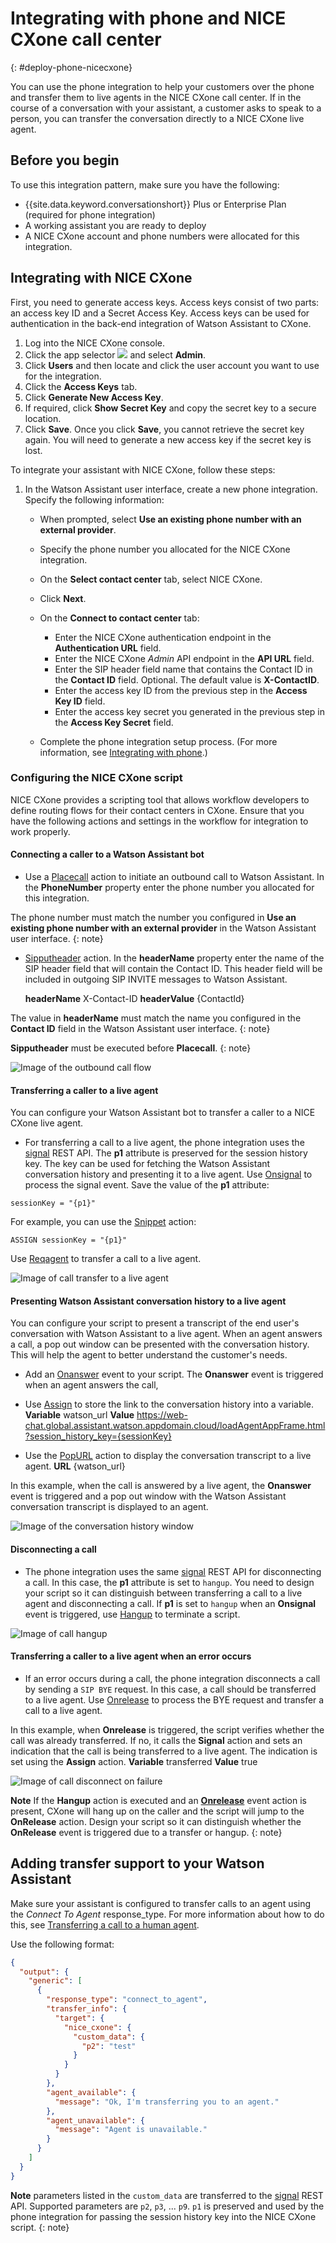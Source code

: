 

# Integrating with phone and NICE CXone call center
{: #deploy-phone-nicecxone}

You can use the phone integration to help your customers over the phone and transfer them to live agents in the NICE CXone call center. If in the course of a conversation with your assistant, a customer asks to speak to a person, you can transfer the conversation directly to a NICE CXone live agent.

## Before you begin

To use this integration pattern, make sure you have the following:

- {{site.data.keyword.conversationshort}} Plus or Enterprise Plan (required for phone integration)
- A working assistant you are ready to deploy
- A NICE CXone account and phone numbers were allocated for this integration. 

## Integrating with NICE CXone

First, you need to generate access keys. Access keys consist of two parts: an access key ID and a Secret Access Key. Access keys can be used for authentication in the back-end integration of Watson Assistant to  CXone. 

1. Log into the NICE CXone console.
2. Click the app selector  ![](https://help.nice-incontact.com/content/resources/images/icons/appselectoricon.png)  and select  **Admin**.
3. Click  **Users** and then locate and click the user account you want to use for the integration.
5. Click the  **Access Keys** tab.
6. Click  **Generate New Access Key**.
7. If required, click  **Show Secret Key** and copy the secret key to a secure location.
8. Click  **Save**. Once you click **Save**, you cannot retrieve the secret key again. You will need to generate a new access key if the secret key is lost.

To integrate your assistant with NICE CXone, follow these steps:

 1. In the Watson Assistant user interface, create a new phone integration. Specify the following information:

    - When prompted, select **Use an existing phone number with an external provider**.

    - Specify the phone number you allocated for the NICE CXone integration.
    - On the **Select contact center** tab, select NICE CXone.
    - Click **Next**.
    - On the **Connect to contact center** tab:
	    - Enter the NICE CXone authentication endpoint in the **Authentication URL** field.  
	    - Enter the NICE CXone *Admin* API endpoint in the **API URL** field.  
	    - Enter the SIP header field name that contains the Contact ID in the **Contact ID** field. Optional. The default value is **X-ContactID**.
	    - Enter the access key ID from the previous step in the **Access Key ID** field. 
	    - Enter the access key secret you generated in the previous step in the **Access Key Secret** field. 
    - Complete the phone integration setup process. (For more information, see [Integrating with phone](/docs/watson-assistant?topic=watson-assistant-deploy-phone).)

### Configuring the NICE CXone script

NICE CXone provides a scripting tool that allows workflow developers to define routing flows for their contact centers in CXone.
Ensure that you have the following actions and settings in the workflow for integration to work properly. 

#### Connecting a caller to a Watson Assistant bot

-  Use a [Placecall](https://help.nice-incontact.com/content/studio/actions/placecall/placecall.htm) action to initiate an outbound call to Watson Assistant. In the **PhoneNumber** property enter the phone number you allocated for this integration. 

The phone number must match the number you configured in **Use an existing phone number with an external provider** in the Watson Assistant user interface.
{: note}

-  [Sipputheader](https://help.nice-incontact.com/content/studio/actions/sipputheader/sipputheader.htm) action. In the **headerName** property enter the name of the SIP header field that will contain the Contact ID. This header field will be included in outgoing SIP INVITE messages to Watson Assistant.  

	**headerName** X-Contact-ID
	**headerValue** {ContactId}


The value in **headerName** must match the name you configured in the **Contact ID** field in the Watson Assistant user interface.
{: note}

**Sipputheader** must be executed before **Placecall**.
{: note}

![Image of the outbound call flow](images/cxone-placecall.png)

#### Transferring a caller to a live agent

You can configure your Watson Assistant bot to transfer a caller to a NICE CXone live agent. 
 
- For transferring a call to a live agent, the phone integration uses the [signal](https://developer.niceincontact.com/API/AdminAPI#/Contacts/Signal%20a%20Contact) REST API. The **p1** attribute is preserved for the session history key. The key can be used for fetching the Watson Assistant conversation history and presenting it to a live agent.  Use [Onsignal](https://help.nice-incontact.com/content/studio/actions/onsignal/onsignal.htm)  to process the signal event. Save the value of the **p1** attribute:

```
sessionKey = "{p1}"
```

For example, you can use the [Snippet](https://help.nice-incontact.com/content/studio/actions/snippet/snippet.htm) action:

```
ASSIGN sessionKey = "{p1}"
```

Use [Reqagent](https://help.nice-incontact.com/content/studio/actions/reqagent/reqagent.htm) to transfer a call to a live agent.


![Image of call transfer to a live agent](images/cxone-live-agent.png)

#### Presenting Watson Assistant conversation history to a live agent

You can configure your script to present a transcript of the end user's conversation with Watson Assistant to a live agent. When an agent answers a call, a pop out window can be presented with the conversation history. This will help the agent to better understand the customer's needs.


- Add an [Onanswer](https://help.nice-incontact.com/content/studio/actions/onanswer/onanswer.htm) event to your script. The  **Onanswer** event is triggered when an agent answers the call, 

- Use [Assign](https://help.nice-incontact.com/content/studio/actions/assign/assign.htm) to store the link to the conversation history into a variable. 
**Variable** watson_url
**Value** https://web-chat.global.assistant.watson.appdomain.cloud/loadAgentAppFrame.html?session_history_key={sessionKey}

- Use the [PopURL](https://help.nice-incontact.com/content/studio/actions/popurl/popurl.htm) action to display the conversation transcript to a live agent. 
**URL** {watson_url}

In this example, when the call is answered by a live agent, the **Onanswer** event is triggered and a pop out window with the Watson Assistant conversation transcript is displayed to an agent.

![Image of the conversation history window](images/cxone-pop-url.png)

#### Disconnecting a call

- The phone integration uses the same [signal](https://developer.niceincontact.com/API/AdminAPI#/Contacts/Signal%20a%20Contact) REST API for disconnecting a call.  In this case, the **p1** attribute is set to `hangup`. You need to design your script so it can distinguish between transferring a call to a live agent and disconnecting a call. If **p1** is set to `hangup` when an **Onsignal** event is triggered, use [Hangup](https://help.nice-incontact.com/content/studio/actions/hangup/hangup.htm) to terminate a script. 

![Image of call hangup](images/cxone-hangup.png)

#### Transferring a caller to a live agent when an error occurs

-  If an error occurs during a call, the phone integration disconnects a call by sending a `SIP BYE` request. In this case, a call should be transferred to a live agent. Use [Onrelease](https://help.nice-incontact.com/content/studio/actions/onrelease/onrelease.htm) to process the BYE request and transfer a call to a live agent.  

In this example, when **Onrelease** is triggered, the script verifies whether the call was already transferred. If no, it calls the **Signal** action and sets an indication that the call is being transferred to a live agent. The indication is set using the **Assign** action. 
**Variable** transferred
 **Value** true

![Image of call disconnect on failure](images/cxone-disconnect-on-failure.png)

**Note** If the  **Hangup** action is executed and an  [**Onrelease**](https://help.nice-incontact.com/content/studio/actions/onrelease/onrelease.htm)  event action is present,  CXone will hang up on the caller and the script will jump to the  **OnRelease** action. Design your script so it can distinguish whether the **OnRelease** event is triggered due to a transfer or hangup. 
{: note}



## Adding transfer support to your Watson Assistant 


Make sure your assistant is configured to transfer calls to an agent using the *Connect To Agent* response_type. For more information about how to do this, see [Transferring a call to a human agent](/docs/watson-assistant?topic=watson-assistant-phone-actions#phone-actions-transfer).

Use the following format:

```json
{
  "output": {
    "generic": [
      {
        "response_type": "connect_to_agent",
        "transfer_info": {
          "target": {
            "nice_cxone": {
              "custom_data": {
                "p2": "test"
              }
            }
          }
        },
        "agent_available": {
          "message": "Ok, I'm transferring you to an agent."
        },
        "agent_unavailable": {
          "message": "Agent is unavailable."
        }
      }
    ]
  }
}
```

**Note** parameters listed in the `custom_data` are transferred to the [signal](https://developer.niceincontact.com/API/AdminAPI#/Contacts/Signal%20a%20Contact) REST API. Supported parameters are `p2`, `p3`, ... `p9`.  `p1` is preserved and used by the phone integration for passing the session history key into the NICE CXone script. 
{: note}
